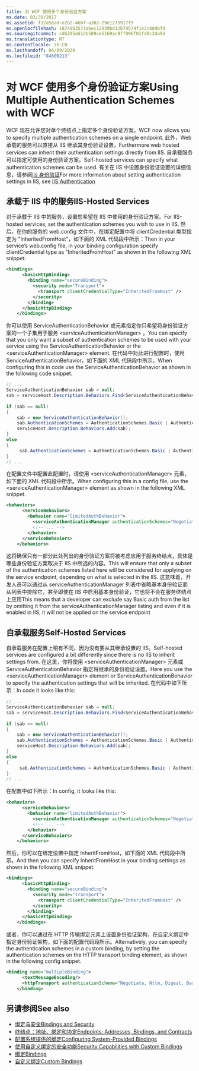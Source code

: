 ```yaml
---
title: 对 WCF 使用多个身份验证方案
ms.date: 03/30/2017
ms.assetid: f32a56a0-e2b2-46bf-a302-29e1275917f9
ms.openlocfilehash: 1874963573a6ec12939bd12b79574f1e2c889bfd
ms.sourcegitcommit: cdb295dd1db589ce5169ac9ff096f01fd0c2da9d
ms.translationtype: MT
ms.contentlocale: zh-CN
ms.lasthandoff: 06/09/2020
ms.locfileid: "84600213"
---
```

# <a name="using-multiple-authentication-schemes-with-wcf"></a><span data-ttu-id="85b76-102">对 WCF 使用多个身份验证方案</span><span class="sxs-lookup"><span data-stu-id="85b76-102">Using Multiple Authentication Schemes with WCF</span></span>
<span data-ttu-id="85b76-103">WCF 现在允许您对单个终结点上指定多个身份验证方案。</span><span class="sxs-lookup"><span data-stu-id="85b76-103">WCF now allows you to specify multiple authentication schemes on a single endpoint.</span></span> <span data-ttu-id="85b76-104">此外，Web 承载的服务可以直接从 IIS 继承其身份验证设置。</span><span class="sxs-lookup"><span data-stu-id="85b76-104">Furthermore web hosted services can inherit their authentication settings directly from IIS.</span></span> <span data-ttu-id="85b76-105">自承载服务可以指定可使用的身份验证方案。</span><span class="sxs-lookup"><span data-stu-id="85b76-105">Self-hosted services can specify what authentication schemes can be used.</span></span> <span data-ttu-id="85b76-106">有关在 IIS 中设置身份验证设置的详细信息，请参阅[Iis 身份验证](https://go.microsoft.com/fwlink/?LinkId=232458)</span><span class="sxs-lookup"><span data-stu-id="85b76-106">For more information about setting authentication settings in IIS, see [IIS Authentication](https://go.microsoft.com/fwlink/?LinkId=232458)</span></span>  
  
## <a name="iis-hosted-services"></a><span data-ttu-id="85b76-107">承载于 IIS 中的服务</span><span class="sxs-lookup"><span data-stu-id="85b76-107">IIS-Hosted Services</span></span>  
 <span data-ttu-id="85b76-108">对于承载于 IIS 中的服务，设置您希望在 IIS 中使用的身份验证方案。</span><span class="sxs-lookup"><span data-stu-id="85b76-108">For IIS-hosted services, set the authentication schemes you wish to use in IIS.</span></span> <span data-ttu-id="85b76-109">然后，在你的服务的 web.config 文件中，在绑定配置中将 clientCredential 类型指定为 "InheritedFromHost"，如下面的 XML 代码段中所示：</span><span class="sxs-lookup"><span data-stu-id="85b76-109">Then in your service’s web.config file, in your binding configuration specify clientCredential type as "InheritedFromHost" as shown in the following XML snippet:</span></span>  
  
```xml  
<bindings>  
      <basicHttpBinding>  
        <binding name="secureBinding">  
          <security mode="Transport">  
            <transport clientCredentialType="InheritedFromHost" />  
          </security>  
        </binding>  
      </basicHttpBinding>  
    </bindings>  
```  
  
 <span data-ttu-id="85b76-110">你可以使用 ServiceAuthenticationBehavior 或元素指定你只希望将身份验证方案的一个子集用于服务 \<serviceAuthenticationManager> 。</span><span class="sxs-lookup"><span data-stu-id="85b76-110">You can specify that you only want a subset of authentication schemes to be used with your service using the ServiceAuthenticationBehavior or the \<serviceAuthenticationManager> element.</span></span> <span data-ttu-id="85b76-111">在代码中对此进行配置时，使用 ServiceAuthenticationBehavior，如下面的 XML 代码段中所示。</span><span class="sxs-lookup"><span data-stu-id="85b76-111">When configuring this in code use the ServiceAuthenticationBehavior as shown in the following code snippet.</span></span>  
  
```csharp  
// ...  
ServiceAuthenticationBehavior sab = null;  
sab = serviceHost.Description.Behaviors.Find<ServiceAuthenticationBehavior>();  
  
if (sab == null)  
{  
    sab = new ServiceAuthenticationBehavior();  
    sab.AuthenticationSchemes = AuthenticationSchemes.Basic | AuthenticationSchemes.Negotiate | AuthenticationSchemes.Digest;  
    serviceHost.Description.Behaviors.Add(sab);  
}  
else  
{  
     sab.AuthenticationSchemes = AuthenticationSchemes.Basic | AuthenticationSchemes.Negotiate | AuthenticationSchemes.Digest;  
}  
// ...  
```  
  
 <span data-ttu-id="85b76-112">在配置文件中配置此配置时，请使用 \<serviceAuthenticationManager> 元素，如下面的 XML 代码段中所示。</span><span class="sxs-lookup"><span data-stu-id="85b76-112">When configuring this in a config file, use the \<serviceAuthenticationManager> element as shown in the following XML snippet.</span></span>  
  
```xml  
<behaviors>  
      <serviceBehaviors>  
        <behavior name="limitedAuthBehavior">  
          <serviceAuthenticationManager authenticationSchemes="Negotiate, Digest, Basic"/>  
          <!-- ... -->  
        </behavior>  
      </serviceBehaviors>  
    </behaviors>  
```  
  
 <span data-ttu-id="85b76-113">这将确保只有一部分此处列出的身份验证方案将被考虑应用于服务终结点，具体是哪些身份验证方案取决于 IIS 中所选的内容。</span><span class="sxs-lookup"><span data-stu-id="85b76-113">This will ensure that only a subset of the authentication schemes listed here will be considered for applying on the service endpoint, depending on what is selected in the IIS.</span></span> <span data-ttu-id="85b76-114">这意味着，开发人员可以通过从 serviceAuthenticationManager 列表中省略基本身份验证而从列表中排除它，甚至即使在 IIS 中启用基本身份验证，它也将不会在服务终结点上应用</span><span class="sxs-lookup"><span data-stu-id="85b76-114">This means that a developer can exclude say Basic auth from the list by omitting it from the serviceAuthenticationManager listing and even if it is enabled in IIS, it will not be applied on the service endpoint</span></span>  
  
## <a name="self-hosted-services"></a><span data-ttu-id="85b76-115">自承载服务</span><span class="sxs-lookup"><span data-stu-id="85b76-115">Self-Hosted Services</span></span>  
 <span data-ttu-id="85b76-116">自承载服务在配置上稍有不同，因为没有要从其继承设置的 IIS。</span><span class="sxs-lookup"><span data-stu-id="85b76-116">Self-hosted services are configured a bit differently since there is no IIS to inherit settings from.</span></span> <span data-ttu-id="85b76-117">在这里，你将使用 \<serviceAuthenticationManager> 元素或 ServiceAuthenticationBehavior 指定将继承的身份验证设置。</span><span class="sxs-lookup"><span data-stu-id="85b76-117">Here you use the \<serviceAuthenticationManager> element or ServiceAuthenticationBehavior to specify the authentication settings that will be inherited.</span></span> <span data-ttu-id="85b76-118">在代码中如下所示：</span><span class="sxs-lookup"><span data-stu-id="85b76-118">In code it looks like this:</span></span>  
  
```csharp  
// ...  
ServiceAuthenticationBehavior sab = null;  
sab = serviceHost.Description.Behaviors.Find<ServiceAuthenticationBehavior>();  
  
if (sab == null)  
{  
    sab = new ServiceAuthenticationBehavior();  
    sab.AuthenticationSchemes = AuthenticationSchemes.Basic | AuthenticationSchemes.Negotiate | AuthenticationSchemes.Digest;  
    serviceHost.Description.Behaviors.Add(sab);  
}  
else  
{  
     sab.AuthenticationSchemes = AuthenticationSchemes.Basic | AuthenticationSchemes.Negotiate | AuthenticationSchemes.Digest;  
}  
// ...  
```  
  
 <span data-ttu-id="85b76-119">在配置中如下所示：</span><span class="sxs-lookup"><span data-stu-id="85b76-119">In config, it looks like this:</span></span>  
  
```xml  
<behaviors>  
      <serviceBehaviors>  
        <behavior name="limitedAuthBehavior">  
          <serviceAuthenticationManager authenticationSchemes="Negotiate, Digest, Basic"/>  
          <!-- ... -->  
        </behavior>  
      </serviceBehaviors>  
    </behaviors>  
```  
  
 <span data-ttu-id="85b76-120">然后，你可以在绑定设置中指定 InheritFromHost，如下面的 XML 代码段中所示。</span><span class="sxs-lookup"><span data-stu-id="85b76-120">And then you can specify InheritFromHost in your binding settings as shown in the following XML snippet.</span></span>  
  
```xml  
<bindings>  
      <basicHttpBinding>  
        <binding name="secureBinding">  
          <security mode="Transport">  
            <transport clientCredentialType="InheritedFromHost" />  
          </security>  
        </binding>  
      </basicHttpBinding>  
    </bindings>  
```  
  
 <span data-ttu-id="85b76-121">或者，你可以通过在 HTTP 传输绑定元素上设置身份验证架构，在自定义绑定中指定身份验证架构，如下面的配置代码段所示。</span><span class="sxs-lookup"><span data-stu-id="85b76-121">Alternatively, you can specify the authentication schemes in a custom binding, by setting the authentication schemes on the HTTP transport binding element, as shown in the following config snippet.</span></span>  
  
```xml  
<binding name="multipleBinding">  
      <textMessageEncoding/>  
      <httpTransport authenticationScheme="Negotiate, Ntlm, Digest, Basic" />  
    </binding>  
```  
  
## <a name="see-also"></a><span data-ttu-id="85b76-122">另请参阅</span><span class="sxs-lookup"><span data-stu-id="85b76-122">See also</span></span>

- [<span data-ttu-id="85b76-123">绑定与安全</span><span class="sxs-lookup"><span data-stu-id="85b76-123">Bindings and Security</span></span>](bindings-and-security.md)
- [<span data-ttu-id="85b76-124">终结点：地址、绑定和协定</span><span class="sxs-lookup"><span data-stu-id="85b76-124">Endpoints: Addresses, Bindings, and Contracts</span></span>](endpoints-addresses-bindings-and-contracts.md)
- [<span data-ttu-id="85b76-125">配置系统提供的绑定</span><span class="sxs-lookup"><span data-stu-id="85b76-125">Configuring System-Provided Bindings</span></span>](configuring-system-provided-bindings.md)
- [<span data-ttu-id="85b76-126">使用自定义绑定的安全功能</span><span class="sxs-lookup"><span data-stu-id="85b76-126">Security Capabilities with Custom Bindings</span></span>](security-capabilities-with-custom-bindings.md)
- [<span data-ttu-id="85b76-127">绑定</span><span class="sxs-lookup"><span data-stu-id="85b76-127">Bindings</span></span>](bindings.md)
- [<span data-ttu-id="85b76-128">自定义绑定</span><span class="sxs-lookup"><span data-stu-id="85b76-128">Custom Bindings</span></span>](../extending/custom-bindings.md)
